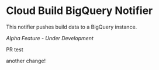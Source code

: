 # Cloud Build BigQuery Notifier

This notifier pushes build data to a BigQuery instance.

*Alpha Feature - Under Development*


PR test


another change!